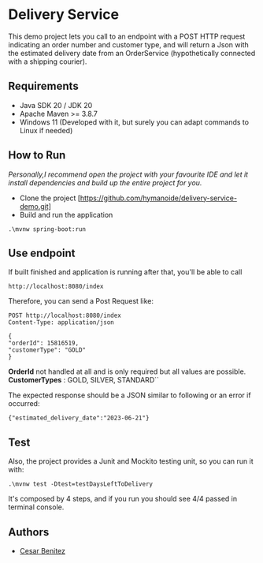 # Delivery Service 

This demo project lets you call to an endpoint with a POST HTTP request indicating an order number and customer type, and will return a Json with the estimated delivery date from an OrderService (hypothetically connected with a shipping courier).

## Requirements
* Java SDK 20 / JDK 20
* Apache Maven >= 3.8.7
* Windows 11 (Developed with it, but surely you can adapt commands to Linux if needed)

## How to Run

<em>Personally,I recommend open the project with your favourite IDE and let it install dependencies and 
build up the entire project for you.</em> 

- Clone the project [https://github.com/hymanoide/delivery-service-demo.git]
- Build and run the application
```
.\mvnw spring-boot:run
```
## Use endpoint
If built finished and application is running after that, you'll be able to call
```
http://localhost:8080/index
```
Therefore, you can send a Post Request like: 

```
POST http://localhost:8080/index
Content-Type: application/json

{
"orderId": 15816519,
"customerType": "GOLD"
}
```


**OrderId** not handled at all and is only required but all values are possible. <br />
**CustomerTypes** : GOLD, SILVER, STANDARD``

The expected response should be a JSON similar to following or an error if occurred: 

``{"estimated_delivery_date":"2023-06-21"}``

## Test

Also, the project provides a Junit and Mockito testing unit, so you can run it with: 

``
.\mvnw test -Dtest=testDaysLeftToDelivery
``

It's composed by 4 steps, and if you run you should see 4/4 passed in terminal console.


## Authors
- [Cesar Benitez](https://github.com/hymanoide)
